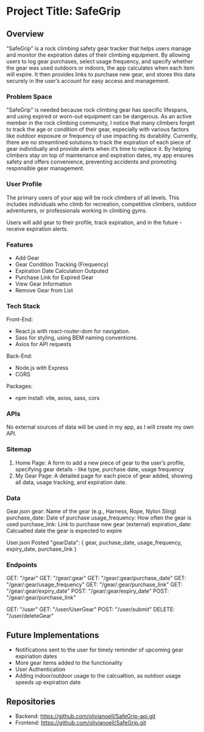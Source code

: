 # Project Title: SafeGrip

## Overview

"SafeGrip" is a rock climbing safety gear tracker that helps users manage and monitor the expiration dates of their climbing equipment. By allowing users to log gear purchases, select usage frequency, and specify whether the gear was used outdoors or indoors, the app calculates when each item will expire. It then provides links to purchase new gear, and stores this data securely in the user’s account for easy access and management.

### Problem Space

"SafeGrip" is needed because rock climbing gear has specific lifespans, and using expired or worn-out equipment can be dangerous. As an active member in the rock climbing community, I notice that many climbers forget to track the age or condition of their gear, especially with various factors like outdoor exposure or frequency of use impacting its durability. Currently, there are no streamlined solutions to track the expiration of each piece of gear individually and provide alerts when it’s time to replace it. By helping climbers stay on top of maintenance and expiration dates, my app ensures safety and offers convenience, preventing accidents and promoting responsible gear management.

### User Profile

The primary users of your app will be rock climbers of all levels. This includes individuals who climb for recreation, competitive climbers, outdoor adventurers, or professionals working in climbing gyms.

Users will add gear to their profile, track expiration, and in the future - receive expiration alerts.

### Features

- Add Gear
- Gear Condition Tracking (Frequency)
- Expiration Date Calculation Outputed 
- Purchase Link for Expired Gear
- View Gear Information
- Remove Gear from List

### Tech Stack

Front-End:
- React.js with react-router-dom for navigation.
- Sass for styling, using BEM naming conventions.
- Axios for API requests

Back-End:
- Node.js with Express
- CORS

Packages:
- npm install: vite, axios, sass, cors

### APIs

No external sources of data will be used in my app, as I will create my own API. 

### Sitemap

1. Home Page: A form to add a new piece of gear to the user’s profile, specifying gear details - like type, purchase date, usage frequency
2. My Gear Page: A detailed page for each piece of gear added, showing all data, usage tracking, and expiration date.

### Data

Gear.json
  gear: Name of the gear (e.g., Harness, Rope, Nylon Sling)
  purchase_date: Date of purchase
  usage_frequency: How often the gear is used
  purchase_link: Link to purchase new gear (external)
  expiration_date: Calcualted date the gear is expected to expire

User.json
  Posted "gearData": 
    { gear, puchase_date, usage_frequency, expiry_date, purchase_link } 

### Endpoints

GET: "/gear"
GET: "/gear/:gear"
GET: "/gear/:gear/purchase_date"
GET: "/gear/:gear/usage_frequency"
GET: "/gear/:gear/purchase_link"
GET: "/gear/:gear/expiry_date"
POST: "/gear/:gear/expiry_date"
POST: "/gear/:gear/purchase_link"

GET: "/user"
GET: "/user/UserGear"
POST: "/user/submit"
DELETE: "/user/deleteGear"


## Future Implementations
- Notifications sent to the user for timely reminder of upcoming gear expiriation dates
- More gear items added to the functionality
- User Authentication
- Adding indoor/outdoor usage to the calcualtion, as outdoor usage speeds up expiration date


## Repositories
- Backend: https://github.com/olivianoell/SafeGrip-api.git
- Frontend: https://github.com/olivianoell/SafeGrip.git

